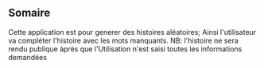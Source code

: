 ## Somaire
 Cette application est pour generer des histoires aléatoires; 
 Ainsi l'utilisateur va compléter l'histoire avec les mots manquants.
 NB: l'histoire ne sera rendu publique àprès que l'Utilisation n'est saisi toutes les informations demandées
